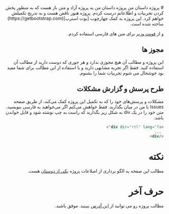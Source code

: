 <div dir="rtl" lang="fa">
# پروژه داستان من
پروژه داستان من یه پروژه آزاد و متن باز هست که به منظور پخش کردن تجربیات و اطلاعاتم درست کردم.
پروژه هنوز ناقص هست و به تدریج تکمیلش خواهم کرد.
این پروژه به کمک چهارچوب [بوت استرپ](https://getbootstrap.com) ساخته شده است.

و از [فونت وزیر](https://rastikerdar.github.io/vazir-font) برای متن های فارسی استفاده کردم.

## مجوز ها
این پروژه و مطالب آن هیچ مجوزی ندارد و هر جوری که دوست دارید از مطالب آن استفاده کنید.
فقط اگر تجربه مشابهی دارید و یا استفاده از این مطالب برای شما مفید بود خوشحال می شوم تجربیات شما را بشنوم.

## طرح پرسش و گزارش مشکلات
مشکلات و پرسش‌های خود را که به تکمیل این پروژه کمک می‌کند، از طریق صفحه Issues با من در میان بگذارید.
فقط خواهش می‌کنم اگر می‌خواهید به فارسی بنویسید، متن خود را در  یک div به شکل زیر بگذارید که راست به چپ نوشته شود و قابل خواندن باشد. 
```html
<div dir="rtl" lang="fa">
 ...
</div>
```

# نکته
مطالب این صفحه یه الگو برداری از اصلاعات پروژه [یکی از دوستان](https://github.com/dutymess/laravel-0-to-60) هست.

# حرف آخر
مطالب پروژه رو می توانید از [این آدرس](https://mohsen12999.github.io/myStory/) ببینید.
موفق باشید.

</div>
